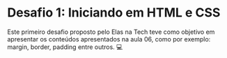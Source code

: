 # Desafio 1: Iniciando em HTML e CSS

Este primeiro desafio proposto pelo Elas na Tech teve como objetivo em apresentar os conteúdos apresentados na aula 06, como por exemplo: margin, border, padding entre outros. 💻
